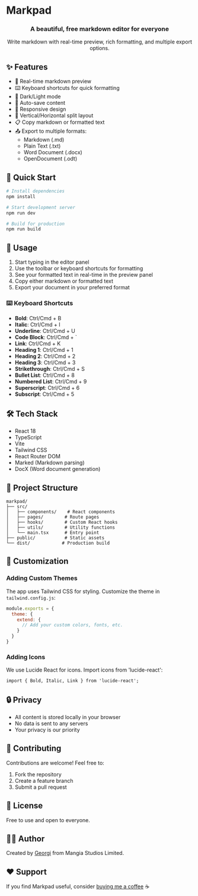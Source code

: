 # Markpad

<div align="center">
  <h3>A beautiful, free markdown editor for everyone</h3>
  <p>Write markdown with real-time preview, rich formatting, and multiple export options.</p>
</div>

## ✨ Features

- 📝 Real-time markdown preview
- ⌨️ Keyboard shortcuts for quick formatting
- 🎨 Dark/Light mode
- 💾 Auto-save content
- 📱 Responsive design
- 🔄 Vertical/Horizontal split layout
- 📋 Copy markdown or formatted text
- 📤 Export to multiple formats:
  - Markdown (.md)
  - Plain Text (.txt)
  - Word Document (.docx)
  - OpenDocument (.odt)

## 🚀 Quick Start

```bash
# Install dependencies
npm install

# Start development server
npm run dev

# Build for production
npm run build
```

## 🎯 Usage

1. Start typing in the editor panel
2. Use the toolbar or keyboard shortcuts for formatting
3. See your formatted text in real-time in the preview panel
4. Copy either markdown or formatted text
5. Export your document in your preferred format

### ⌨️ Keyboard Shortcuts

- **Bold**: Ctrl/Cmd + B
- **Italic**: Ctrl/Cmd + I
- **Underline**: Ctrl/Cmd + U
- **Code Block**: Ctrl/Cmd + `
- **Link**: Ctrl/Cmd + K
- **Heading 1**: Ctrl/Cmd + 1
- **Heading 2**: Ctrl/Cmd + 2
- **Heading 3**: Ctrl/Cmd + 3
- **Strikethrough**: Ctrl/Cmd + S
- **Bullet List**: Ctrl/Cmd + 8
- **Numbered List**: Ctrl/Cmd + 9
- **Superscript**: Ctrl/Cmd + 6
- **Subscript**: Ctrl/Cmd + 5

## 🛠️ Tech Stack

- React 18
- TypeScript
- Vite
- Tailwind CSS
- React Router DOM
- Marked (Markdown parsing)
- DocX (Word document generation)

## 📁 Project Structure

```
markpad/
├── src/
│   ├── components/    # React components
│   ├── pages/        # Route pages
│   ├── hooks/        # Custom React hooks
│   ├── utils/        # Utility functions
│   └── main.tsx      # Entry point
├── public/           # Static assets
└── dist/            # Production build
```

## 🎨 Customization

### Adding Custom Themes

The app uses Tailwind CSS for styling. Customize the theme in `tailwind.config.js`:

```js
module.exports = {
  theme: {
    extend: {
      // Add your custom colors, fonts, etc.
    }
  }
}
```

### Adding Icons

We use Lucide React for icons. Import icons from 'lucide-react':

```tsx
import { Bold, Italic, Link } from 'lucide-react';
```

## 🔒 Privacy

- All content is stored locally in your browser
- No data is sent to any servers
- Your privacy is our priority

## 🤝 Contributing

Contributions are welcome! Feel free to:

1. Fork the repository
2. Create a feature branch
3. Submit a pull request

## 📄 License

Free to use and open to everyone.

## 👨‍💻 Author

Created by [Georgi](https://x.com/georgipep) from Mangia Studios Limited.

## ❤️ Support

If you find Markpad useful, consider [buying me a coffee](https://www.buymeacoffee.com/georgipep) ☕